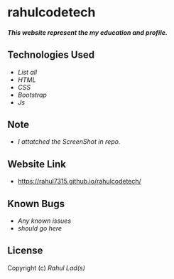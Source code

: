 # rahulcodetech

#### _This website represent the my education and profile._

## Technologies Used

* _List all_
* _HTML_
* _CSS_
* _Bootstrap_
* _Js_

## Note
* _I attatched the ScreenShot in repo._

## Website Link
* https://rahul7315.github.io/rahulcodetech/

## Known Bugs

* _Any known issues_
* _should go here_

## License

Copyright (c)  _Rahul Lad(s)_
